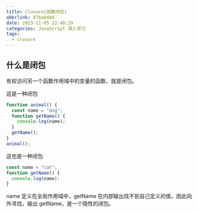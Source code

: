 ```yaml
---
title: Closure(函数闭包)
abbrlink: 87bab44d
date: 2023-11-05 22:48:29
categories: JavaScript 深入学习
tags:
  - closure
---
```


## 什么是闭包

有权访问另一个函数作用域中的变量的函数，就是闭包。

这是一种闭包

```js
function animal() {
  const name = "dog";
  function getName() {
    console.log(name);
  }
  getName();
}
animal();
```

这也是一种闭包

```js
const name = "cat";
function getName() {
  console.log(name);
}
```

name 定义在全局作用域中，getName 在内部输出找不到自己定义的值，因此向外寻找，输出 getName，是一个隐性的闭包。
